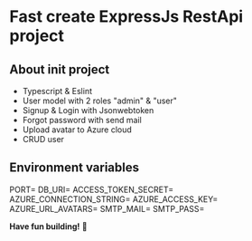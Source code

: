 # Fast create ExpressJs RestApi project

## About init project

- Typescript & Eslint
- User model with 2 roles "admin" & "user"
- Signup & Login with Jsonwebtoken 
- Forgot password with send mail
- Upload avatar to Azure cloud
- CRUD user

## Environment variables

PORT=
DB_URI=
ACCESS_TOKEN_SECRET=
AZURE_CONNECTION_STRING=
AZURE_ACCESS_KEY=
AZURE_URL_AVATARS=
SMTP_MAIL=
SMTP_PASS=

**Have fun building!** 🚀
